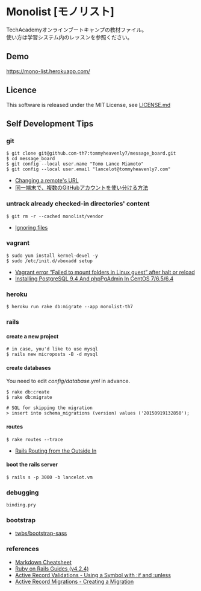 # Monolist [モノリスト]

TechAcademyオンラインブートキャンプの教材ファイル。  
使い方は学習システム内のレッスンを参照ください。

## Demo

https://mono-list.herokuapp.com/

## Licence

This software is released under the MIT License, see [LICENSE.md](https://github.com/techacademy-jp/monolist/blob/master/LICENSE.md)

## Self Development Tips
### git
```
$ git clone git@github.com-th7:tommyheavenly7/message_board.git
$ cd message_board
$ git config --local user.name "Tomo Lance Miamoto"
$ git config --local user.email "lancelot@tommyheavenly7.com"
```
  - [Changing a remote's URL](https://help.github.com/articles/changing-a-remote-s-url/)
  - [同一端末で、複数のGitHubアカウントを使い分ける方法](https://github.com/youkinjoh/TrainingWebSocket/wiki/%E5%90%8C%E4%B8%80%E7%AB%AF%E6%9C%AB%E3%81%A7%E3%80%81%E8%A4%87%E6%95%B0%E3%81%AEGitHub%E3%82%A2%E3%82%AB%E3%82%A6%E3%83%B3%E3%83%88%E3%82%92%E4%BD%BF%E3%81%84%E5%88%86%E3%81%91%E3%82%8B%E6%96%B9%E6%B3%950)

### untrack already checked-in directories' content
```
$ git rm -r --cached monolist/vendor
```
  - [Ignoring files](https://help.github.com/articles/ignoring-files/)

### vagrant
```
$ sudo yum install kernel-devel -y
$ sudo /etc/init.d/vboxadd setup
```
  - [Vagrant error “Failed to mount folders in Linux guest” after halt or reload](http://stackoverflow.com/questions/27992354/vagrant-error-failed-to-mount-folders-in-linux-guest-after-halt-or-reload/27992355#27992355)
  - [Installing PostgreSQL 9.4 And phpPgAdmin In CentOS 7/6.5/6.4](http://www.unixmen.com/postgresql-9-4-released-install-centos-7/)

### heroku
```
$ heroku run rake db:migrate --app monolist-th7
```
### rails
#### create a new project
```
# in case, you'd like to use mysql
$ rails new microposts -B -d mysql
```
#### create databases
You need to edit *config/database.yml* in advance.
```
$ rake db:create
$ rake db:migrate

# SQL for skipping the migration
> insert into schema_migrations (version) values ('20150919132850');
```
#### routes
```
$ rake routes --trace
```
  - [Rails Routing from the Outside In](http://guides.rubyonrails.org/routing.html)

#### boot the rails server
```
$ rails s -p 3000 -b lancelot.vm
```
### debugging
```
binding.pry
```
### bootstrap
  - [twbs/bootstrap-sass](https://github.com/twbs/bootstrap-sass)

### references
  - [Markdown Cheatsheet](https://github.com/adam-p/markdown-here/wiki/Markdown-Cheatsheet#blockquotes)
  - [Ruby on Rails Guides (v4.2.4)](http://guides.rubyonrails.org/)
  - [Active Record Validations - Using a Symbol with :if and :unless](http://guides.rubyonrails.org/active_record_validations.html#using-a-symbol-with-if-and-unless)
  - [Active Record Migrations - Creating a Migration](http://guides.rubyonrails.org/active_record_migrations.html#creating-a-migration)
